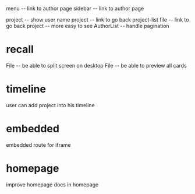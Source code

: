 menu -- link to author page
sidebar -- link to author page

project -- show user name
project -- link to go back project-list
file -- link to go back project -- more easy to see
AuthorList -- handle pagination

# recall

File -- be able to split screen on desktop
File -- be able to preview all cards

# timeline

user can add project into his timeline

# embedded

embedded route for iframe

# homepage

improve homepage
docs in homepage
